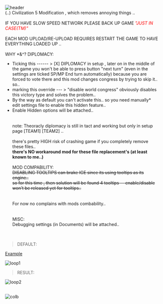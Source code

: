 ![header](https://i.ibb.co/SvBc4GN/header.png)<br>
(..) Civilization 5 Modification , which removes annoying things ..<br>
<br>
IF YOU HAVE SLOW SPEED NETWORK PLEASE BACK UP GAME <i style="color:Red!important;">"JUST IN CASE(TM)"</i>
<br><br>
EACH MOD UPLOAD/RE-UPLOAD REQUIRES RESTART THE GAME TO HAVE EVERYTHING LOADED UP ..
<br><br>
WHY *&^? DIPLOMACY:<br>
* Ticking this ------ > [X] DIPLOMACY in setup , later on in the middle of the game you won't be able to press button "next turn"  (even in the settings are ticked SP/MP End turn automatically) because you are forced to vote there and this mod changes congress by trying to skip it..<br>
 so..<br>
* marking this override --- > "disable world congress" obviously disables this victory type and solves the problem.. <br>
* By the way as default you can't activate this.. so you need manually* edit settings file to enable this hidden feature..<br>
* Enable Hidden options will be attached..<br>
<br><br>
note: Theoracly diplomacy is still in tact and working but only in setup page [TEAM1] [TEAM2] ..
<br><br>
there's pretty HIGH risk of crashing game if you completely remove these files..<br>
<b>there's NO workaround mod for these file replacement's (at least known to me..)</b>
<br><br>
MOD COMPABILITY:<br>
<strike>DISABLING TOOLTIPS can brake IGE since its using tooltips as its engine..<br>
so for this time , then solution will be found 4 tooltips -- enable/disable won't be released yet for tooltips..</strike><br>
<br><br>
For now no complains with mods combability..<br>
<br><br>
MISC:<br>
Debugging settings (in Documents) will be attached..<br>
<br><br>
> DEFAULT:

[Example](https://s9.gifyu.com/images/1200-2.gif)

![loop1](https://s9.gifyu.com/images/1200-2.gif)
> RESULT:

![loop2](https://s6.gifyu.com/images/1200.gif)
<br><br>


![colb](https://s9.gifyu.com/images/shell.png)


<br><br>
